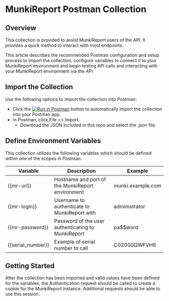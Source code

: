 # MunkiReport Postman Collection

## Overview

This collection is provided to assist MunkiReport users of the API. It provides a quick method to interact with most endpoints.

This article describes the recommended Postman configuration and setup process to import the collection, configure variables to connect it to your MunkiReport environment and begin testing API calls and interacting with your MunkiReport environment via the API

## Import the Collection

Use the following options to import the collection into Postman:

* Click the [![Run in Postman](https://run.pstmn.io/button.svg)](https://app.getpostman.com/run-collection/c45e1e3efc209186c272) button to automatically import the collection into your Postman app.
* In Postman, click File >> Import.
  * Download the JSON included in this repo and select the .json file.

## Define Environment Variables

This collection utilizes the following variables which should be defined within one of the scopes in Postman.

| Variable          | Description                                        | Example           |
|-------------------|----------------------------------------------------|-------------------|
| {{mr-url}}        | Hostname and port of the MunkiReport environment   | munki.example.com |
| {{mr-login}}      | Username to authenticate to MunkiReport with       | administrator     |
| {{mr-password}}   | Password of the user authenticating to MunkiReport | pa$$word          |
| {{serial_number}} | Example of serial number to call                   | C02000QWFVH6      |

## Getting Started
After the collection has been imported and valid values have been defined for the variables, the Authentication request should be called to create a cookie for the MunkiReport instance. Additional requests should be able to use this session.
